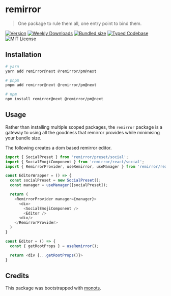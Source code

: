 # remirror

> One package to rule them all, one entry point to bind them.

[![Version][version]][npm] [![Weekly Downloads][downloads-badge]][npm]
[![Bundled size][size-badge]][size] [![Typed Codebase][typescript]](./src/index.ts)
![MIT License][license]

[version]: https://flat.badgen.net/npm/v/remirror
[npm]: https://npmjs.com/package/remirror
[license]: https://flat.badgen.net/badge/license/MIT/purple
[size]: https://bundlephobia.com/result?p=remirror
[size-badge]: https://flat.badgen.net/bundlephobia/minzip/remirror
[typescript]: https://flat.badgen.net/badge/icon/TypeScript?icon=typescript&label
[downloads-badge]: https://badgen.net/npm/dw/remirror/red?icon=npm

## Installation

```bash
# yarn
yarn add remirror@next @remirror/pm@next

# pnpm
pnpm add remirror@next @remirror/pm@next

# npm
npm install remirror@next @remirror/pm@next
```

## Usage

Rather than installing multiple scoped packages, the `remirror` package is a gateway to using all
the goodness that remirror provides while minimising your bundle size.

The following creates a dom based remirror editor.

```ts
import { SocialPreset } from 'remirror/preset/social';
import { SocialEmojiComponent } from 'remirror/react/social';
import { RemirrorProvider, useRemirror, useManager } from 'remirror/react';

const EditorWrapper = () => {
  const socialPreset = new SocialPreset();
  const manager = useManager([socialPreset]);

  return (
    <RemirrorProvider manager={manager}>
      <div>
        <SocialEmojiComponent />
        <Editor />
      <div/>
    </RemirrorProvider>
  )
}

const Editor = () => {
  const { getRootProps } = useRemirror();

  return <div {...getRootProps()}>
}
```

## Credits

This package was bootstrapped with [monots].

[monots]: https://github.com/monots/monots
